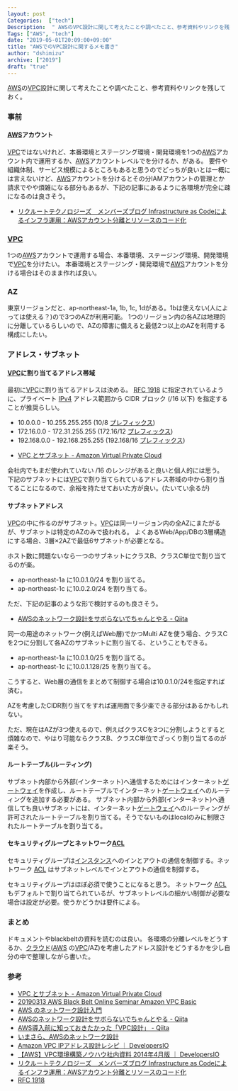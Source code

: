 ```yaml
---
layout: post
Categories:  ["tech"]
Description:  " AWSのVPC設計に関して考えたことや調べたこと、参考資料やリンクを残しておく。 "
Tags: ["AWS", "tech"]
date: "2019-05-01T20:09:00+09:00"
title: "AWSでのVPC設計に関するメモ書き"
author: "dshimizu"
archive: ["2019"]
draft: "true"
---
```


<body>
<p><a class="keyword" href="http://d.hatena.ne.jp/keyword/AWS">AWS</a>の<a class="keyword" href="http://d.hatena.ne.jp/keyword/VPC">VPC</a>設計に関して考えたことや調べたこと、参考資料やリンクを残しておく。</p>
</body>

<!-- more -->

<body>
<h3>事前</h3>


<h4>
<a class="keyword" href="http://d.hatena.ne.jp/keyword/AWS">AWS</a>アカウント</h4>


<p><a class="keyword" href="http://d.hatena.ne.jp/keyword/VPC">VPC</a>ではないけれど、本番環境とステージング環境・開発環境を1つの<a class="keyword" href="http://d.hatena.ne.jp/keyword/AWS">AWS</a>アカウント内で運用するか、<a class="keyword" href="http://d.hatena.ne.jp/keyword/AWS">AWS</a>アカウントレベルでを分けるか、がある。
要件や組織体制、サービス規模によるところもあると思うのでどっちが良いとは一概には言えないけど、<a class="keyword" href="http://d.hatena.ne.jp/keyword/AWS">AWS</a>アカウントを分けるとその分IAMアカウントの管理とか請求でやや煩雑になる部分もあるが、下記の記事にあるように各環境が完全に疎になるのは良さそう。</p>

<ul>
    <li><a target="_brank" rel="noopener noreferrer" href="https://recruit-tech.co.jp/blog/2018/11/20/iac_terraform/">リクルートテクノロジーズ　メンバーズブログ  Infrastructure as Codeによるインフラ運用：AWSアカウント分離とリソースのコード化</a></li>
</ul>


<h3><a class="keyword" href="http://d.hatena.ne.jp/keyword/VPC">VPC</a></h3>


<p>1つの<a class="keyword" href="http://d.hatena.ne.jp/keyword/AWS">AWS</a>アカウントで運用する場合、本番環境、ステージング環境、開発環境で<a class="keyword" href="http://d.hatena.ne.jp/keyword/VPC">VPC</a>を分けたい。
本番環境とステージング・開発環境で<a class="keyword" href="http://d.hatena.ne.jp/keyword/AWS">AWS</a>アカウントを分ける場合はそのまま作れば良い。</p>

<h3>AZ</h3>


<p>東京リージョンだと、ap-northeast-1a, 1b, 1c, 1dがある。1bは使えない(人によっては使える？)ので3つのAZが利用可能。
1つのリージョン内の各AZは地理的に分離しているらしいので、AZの障害に備えると最低2つ以上のAZを利用する構成にしたい。</p>

<h3>アドレス・サブネット</h3>


<h4>
<a class="keyword" href="http://d.hatena.ne.jp/keyword/VPC">VPC</a>に割り当てるアドレス帯域</h4>


<p>最初に<a class="keyword" href="http://d.hatena.ne.jp/keyword/VPC">VPC</a>に割り当てるアドレスは決める。 <a target="_brank" rel="noopener noreferrer" href="http://www.faqs.org/rfcs/rfc1918.html">RFC 1918</a> に指定されているように、プライベート <a class="keyword" href="http://d.hatena.ne.jp/keyword/IPv4">IPv4</a> アドレス範囲から CIDR ブロック (/16 以下) を指定することが推奨らしい。</p>

<ul>
    <li>10.0.0.0 - 10.255.255.255 (10/8 <a class="keyword" href="http://d.hatena.ne.jp/keyword/%A5%D7%A5%EC%A5%D5%A5%A3%A5%C3%A5%AF%A5%B9">プレフィックス</a>)</li>
    <li>172.16.0.0 - 172.31.255.255 (172.16/12 <a class="keyword" href="http://d.hatena.ne.jp/keyword/%A5%D7%A5%EC%A5%D5%A5%A3%A5%C3%A5%AF%A5%B9">プレフィックス</a>)</li>
    <li>192.168.0.0 - 192.168.255.255 (192.168/16 <a class="keyword" href="http://d.hatena.ne.jp/keyword/%A5%D7%A5%EC%A5%D5%A5%A3%A5%C3%A5%AF%A5%B9">プレフィックス</a>)</li>
</ul>


<ul>
    <li><a target="_brank" rel="noopener noreferrer" href="https://docs.aws.amazon.com/ja_jp/vpc/latest/userguide/VPC_Subnets.html#VPC_Sizing">VPC とサブネット - Amazon Virtual Private Cloud</a></li>
</ul>


<p>会社内でもまだ使われていない /16 のレンジがあると良いと個人的には思う。
下記のサブネットには<a class="keyword" href="http://d.hatena.ne.jp/keyword/VPC">VPC</a>で割り当てられているアドレス帯域の中から割り当てることになるので、余裕を持たせておいた方が良い。(たいてい余るが)</p>

<h4>サブネットアドレス</h4>


<p><a class="keyword" href="http://d.hatena.ne.jp/keyword/VPC">VPC</a>の中に作るのがサブネット。<a class="keyword" href="http://d.hatena.ne.jp/keyword/VPC">VPC</a>は同一リージョン内の全AZにまたがるが、サブネットは特定のAZのみで扱われる。
よくあるWeb/App/DBの3層構造にする場合、3層×2AZで最低6サブネットが必要となる。</p>

<p>ホスト数に問題ないなら一つのサブネットにクラスB、クラスC単位で割り当てるのが楽。</p>

<ul>
    <li>ap-northeast-1a に10.0.1.0/24 を割り当てる。</li>
    <li>ap-northeast-1c に10.0.2.0/24 を割り当てる。</li>
</ul>


<p>ただ、下記の記事のような形で検討するのも良さそう。</p>

<ul>
    <li><a target="_brank" rel="noopener noreferrer" href="https://qiita.com/nisshiee/items/df4261132ec686964605">AWSのネットワーク設計をサボらないでちゃんとやる - Qiita</a></li>
</ul>


<p>同一の用途のネットワーク(例えばWeb層)でかつMulti AZを使う場合、クラスCを2つに分割して各AZのサブネットに割り当てる、ということもできる。</p>

<ul>
    <li>ap-northeast-1a に10.0.1.0/25 を割り当てる。</li>
    <li>ap-northeast-1c に10.0.1.128/25 を割り当てる。</li>
</ul>


<p>こうすると、Web層の通信をまとめて制御する場合は10.0.1.0/24を指定すれば済む。</p>

<p>AZを考慮したCIDR割り当てをすれば運用面で多少楽できる部分はあるかもしれない。</p>

<p>ただ、現在はAZが3つ使えるので、例えばクラスCを3つに分割しようとすると煩雑なので、やはり可能ならクラスB、クラスC単位でざっくり割り当てるのが楽そう。</p>

<h4>ルートテーブル(ルーティング)</h4>


<p>サブネット内部から外部(インターネット)へ通信するためにはインターネット<a class="keyword" href="http://d.hatena.ne.jp/keyword/%A5%B2%A1%BC%A5%C8%A5%A6%A5%A7%A5%A4">ゲートウェイ</a>を作成し、ルートテーブルでインターネット<a class="keyword" href="http://d.hatena.ne.jp/keyword/%A5%B2%A1%BC%A5%C8%A5%A6%A5%A7%A5%A4">ゲートウェイ</a>へのルーティングを追加する必要がある。
サブネット内部から外部(インターネット)へ通信しても良いサブネットには、インターネット<a class="keyword" href="http://d.hatena.ne.jp/keyword/%A5%B2%A1%BC%A5%C8%A5%A6%A5%A7%A5%A4">ゲートウェイ</a>へのルーティングが許可されたルートテーブルを割り当てる。そうでないものはlocalのみに制限されたルートテーブルを割り当てる。</p>

<h4>セキュリティグループとネットワーク<a class="keyword" href="http://d.hatena.ne.jp/keyword/ACL">ACL</a>
</h4>


<p>セキュリティグループは<a class="keyword" href="http://d.hatena.ne.jp/keyword/%A5%A4%A5%F3%A5%B9%A5%BF%A5%F3%A5%B9">インスタンス</a>へのインとアウトの通信を制御する。ネットワーク <a class="keyword" href="http://d.hatena.ne.jp/keyword/ACL">ACL</a> はサブネットレベルでインとアウトの通信を制御する。</p>

<p>セキュリティグループはほぼ必須で使うことになると思う。
ネットワーク <a class="keyword" href="http://d.hatena.ne.jp/keyword/ACL">ACL</a>もデフォルトで割り当てられているが、サブネットレベルの細かい制御が必要な場合は設定が必要。使うかどうかは要件による。</p>

<h3>まとめ</h3>


<p>ドキュメントやblackbeltの資料を読むのは良い。
各環境の分離レベルをどうするか、<a class="keyword" href="http://d.hatena.ne.jp/keyword/%A5%AF%A5%E9%A5%A6%A5%C9">クラウド</a>(<a class="keyword" href="http://d.hatena.ne.jp/keyword/AWS">AWS</a> の<a class="keyword" href="http://d.hatena.ne.jp/keyword/VPC">VPC</a>/AZ)を考慮したアドレス設計をどうするかを少し自分の中で整理しながら書いた。</p>

<h3>参考</h3>


<ul>
    <li><a target="_brank" rel="noopener noreferrer" href="https://docs.aws.amazon.com/ja_jp/vpc/latest/userguide/VPC_Subnets.html">VPC とサブネット - Amazon Virtual Private Cloud</a></li>
    <li><a target="_brank" rel="noopener noreferrer" href="https://www.slideshare.net/AmazonWebServicesJapan/20190313-aws-black-belt-online-seminar-amazon-vpc-basic">20190313 AWS Black Belt Online Seminar Amazon VPC Basic</a></li>
    <li><a target="_brank" rel="noopener noreferrer" href="https://qiita.com/nisshiee/items/df4261132ec686964605">AWS のネットワーク設計入門</a></li>
    <li><a target="_brank" rel="noopener noreferrer" href="https://qiita.com/nisshiee/items/df4261132ec686964605">AWSのネットワーク設計をサボらないでちゃんとやる - Qiita</a></li>
    <li><a target="_brank" rel="noopener noreferrer" href="https://qiita.com/takuya_tsurumi/items/cbeeeaa1e3a87c679f81">AWS導入前に知っておきたかった「VPC設計」 - Qiita</a></li>
    <li><a target="_brank" rel="noopener noreferrer" href="https://www.slideshare.net/serverworks/aws-121012921">いまさら、AWSのネットワーク設計</a></li>
    <li><a target="_brank" rel="noopener noreferrer" href="https://dev.classmethod.jp/cloud/aws/vpc-cidr/">Amazon VPC IPアドレス設計レシピ ｜ DevelopersIO</a></li>
    <li><a target="_brank" rel="noopener noreferrer" href="https://dev.classmethod.jp/cloud/aws/vpc-knowhow-2014-04/">【AWS】VPC環境構築ノウハウ社内資料 2014年4月版 ｜ DevelopersIO</a></li>
    <li><a target="_brank" rel="noopener noreferrer" href="https://recruit-tech.co.jp/blog/2018/11/20/iac_terraform/">リクルートテクノロジーズ　メンバーズブログ  Infrastructure as Codeによるインフラ運用：AWSアカウント分離とリソースのコード化</a></li>
    <li><a target="_brank" rel="noopener noreferrer" href="http://www.faqs.org/rfcs/rfc1918.html">RFC 1918</a></li>
</ul>

</body>
